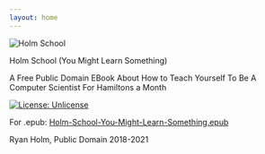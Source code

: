```yaml
---
layout: home
---
```


![Holm School](https://raw.githubusercontent.com/ryheimat/holm-school/master/small_banner.png)

Holm School (You Might Learn Something)

A Free Public Domain EBook About How to Teach Yourself To Be A Computer Scientist For Hamiltons a Month

[![License: Unlicense](https://img.shields.io/badge/license-Unlicense-blue.svg)](http://unlicense.org/)

For .epub:
[Holm-School-You-Might-Learn-Something.epub]([./](https://raw.githubusercontent.com/ryheimat/holm-school/master/Holm-School-You-Might-Learn-Something.epub))

Ryan Holm, Public Domain 2018-2021
